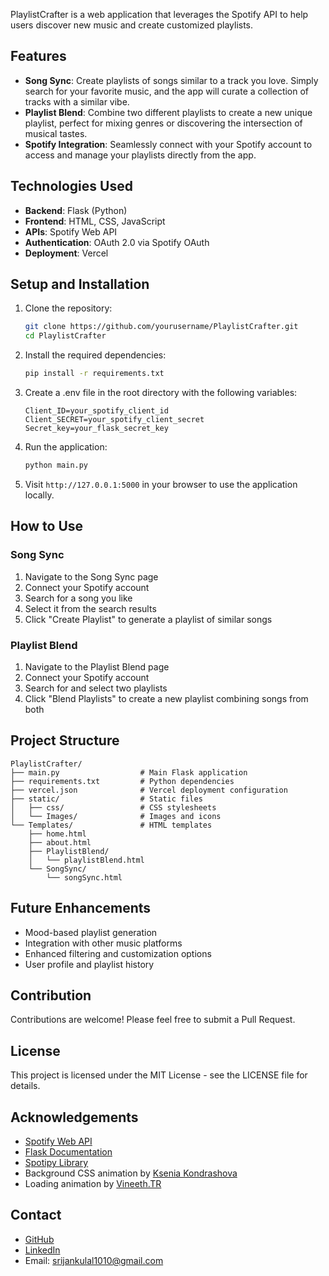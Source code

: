 

PlaylistCrafter is a web application that leverages the Spotify API to help users discover new music and create customized playlists.

## Features

- **Song Sync**: Create playlists of songs similar to a track you love. Simply search for your favorite music, and the app will curate a collection of tracks with a similar vibe.
- **Playlist Blend**: Combine two different playlists to create a new unique playlist, perfect for mixing genres or discovering the intersection of musical tastes.
- **Spotify Integration**: Seamlessly connect with your Spotify account to access and manage your playlists directly from the app.

## Technologies Used

- **Backend**: Flask (Python)
- **Frontend**: HTML, CSS, JavaScript
- **APIs**: Spotify Web API
- **Authentication**: OAuth 2.0 via Spotify OAuth
- **Deployment**: Vercel

## Setup and Installation

1. Clone the repository:
   ```bash
   git clone https://github.com/yourusername/PlaylistCrafter.git
   cd PlaylistCrafter
   ```

2. Install the required dependencies:
   ```bash
   pip install -r requirements.txt
   ```

3. Create a .env file in the root directory with the following variables:
   ```
   Client_ID=your_spotify_client_id
   Client_SECRET=your_spotify_client_secret
   Secret_key=your_flask_secret_key
   ```

4. Run the application:
   ```bash
   python main.py
   ```

5. Visit `http://127.0.0.1:5000` in your browser to use the application locally.

## How to Use

### Song Sync
1. Navigate to the Song Sync page
2. Connect your Spotify account
3. Search for a song you like
4. Select it from the search results
5. Click "Create Playlist" to generate a playlist of similar songs

### Playlist Blend
1. Navigate to the Playlist Blend page
2. Connect your Spotify account
3. Search for and select two playlists
4. Click "Blend Playlists" to create a new playlist combining songs from both

## Project Structure

```
PlaylistCrafter/
├── main.py                  # Main Flask application
├── requirements.txt         # Python dependencies
├── vercel.json              # Vercel deployment configuration
├── static/                  # Static files
│   ├── css/                 # CSS stylesheets
│   └── Images/              # Images and icons
└── Templates/               # HTML templates
    ├── home.html
    ├── about.html
    ├── PlaylistBlend/
    │   └── playlistBlend.html
    └── SongSync/
        └── songSync.html
```

## Future Enhancements

- Mood-based playlist generation
- Integration with other music platforms
- Enhanced filtering and customization options
- User profile and playlist history

## Contribution

Contributions are welcome! Please feel free to submit a Pull Request.

## License

This project is licensed under the MIT License - see the LICENSE file for details.

## Acknowledgements

- [Spotify Web API](https://developer.spotify.com/documentation/web-api)
- [Flask Documentation](https://flask.palletsprojects.com/)
- [Spotipy Library](https://spotipy.readthedocs.io/)
- Background CSS animation by [Ksenia Kondrashova](https://codepen.io/ksenia-k)
- Loading animation by [Vineeth.TR](https://github.com/vineethtrv)

## Contact

- [GitHub](https://github.com/srijankulal)
- [LinkedIn](https://www.linkedin.com/in/srijan-kulal)
- Email: srijankulal1010@gmail.com
